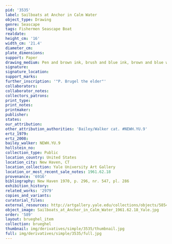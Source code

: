 ```yaml
---
pid: '3535'
label: Sailboats at Anchor in Calm Water
object_type: Drawing
genre: Seascape
tags: Fishermen Seascape Boat
realdate: 
height_cm: '16'
width_cm: '21.4'
diameter_cm: 
plate_dimensions: 
support: Paper
drawing_medium: Pen and brown ink, brush and blue ink, brown and blue wash
signature: 
signature_location: 
support_marks: 
further_inscription: '"P. Brugel the elder"'
collaborators: 
collaborator_notes: 
collectors_patrons: 
print_type: 
print_notes: 
printmaker: 
publisher: 
states: 
our_attribution: 
other_attribution_authorities: 'Bailey/Walker cat. #NEWH.YU.9'
ertz_1979: 
ertz_2008: 
bailey_walker: NEWH.YU.9
hollstein_no: 
collection_type: Public
location_country: United States
location_city: New Haven, CT
location_collection: Yale University Art Gallery
location_or_most_recent_sale_notes: 1961.62.18
provenance: '6916'
bibliography: New Haven 1970, p. 296, nr. 547, pl. 286
exhibition_history: 
related_works: '2979'
copies_and_variants: 
curatorial_files: 
external_resources: http://artgallery.yale.edu/collections/objects/58548
object_image: Sailboats_at_Anchor_in_Calm_Water_1961.62.18_Yale.jpg
order: '589'
layout: brueghel_item
collection: brueghel
thumbnail: img/derivatives/simple/3535/thumbnail.jpg
full: img/derivatives/simple/3535/full.jpg
---
```

